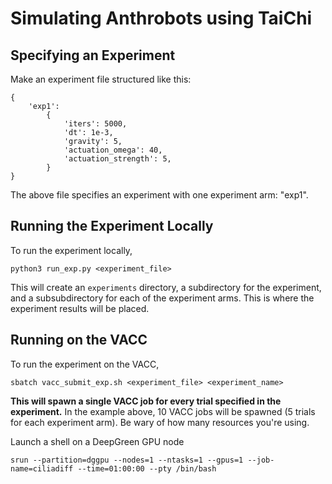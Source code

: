 # Simulating Anthrobots using TaiChi

## Specifying an Experiment

Make an experiment file structured like this:
```
{
    'exp1': 
        {
            'iters': 5000,
            'dt': 1e-3,
            'gravity': 5,
            'actuation_omega': 40, 
            'actuation_strength': 5,
        }
}
```

The above file specifies an experiment with one experiment arm: "exp1". 

## Running the Experiment Locally

To run the experiment locally, 

```
python3 run_exp.py <experiment_file>
```

This will create an `experiments` directory, a subdirectory for the experiment, and a subsubdirectory for each of the experiment arms. This is where the experiment results will be placed. 

## Running on the VACC

To run the experiment on the VACC, 

```
sbatch vacc_submit_exp.sh <experiment_file> <experiment_name>
```

**This will spawn a single VACC job for every trial specified in the experiment.** In the example above, 10 VACC jobs will be spawned (5 trials for each experiment arm). Be wary of how many resources you're using.

Launch a shell on a DeepGreen GPU node
```
srun --partition=dggpu --nodes=1 --ntasks=1 --gpus=1 --job-name=ciliadiff --time=01:00:00 --pty /bin/bash
```